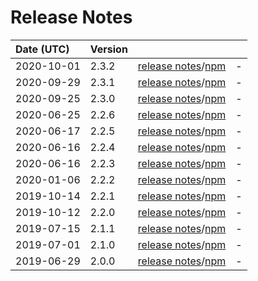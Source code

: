 # Release Notes

| Date (UTC) | Version |  |  |
| :-- | :-- | :--: | :-- |
| 2020-10-01 | 2.3.2 | [release notes](v2.3.2/README.md)/[npm](https://www.npmjs.com/package/@dagonmetric/ng-log/v/2.3.2) | - |
| 2020-09-29 | 2.3.1 | [release notes](v2.3.1/README.md)/[npm](https://www.npmjs.com/package/@dagonmetric/ng-log/v/2.3.1) | - |
| 2020-09-25 | 2.3.0 | [release notes](v2.3.0/README.md)/[npm](https://www.npmjs.com/package/@dagonmetric/ng-log/v/2.3.0) | - |
| 2020-06-25 | 2.2.6 | [release notes](v2.2.6/README.md)/[npm](https://www.npmjs.com/package/@dagonmetric/ng-log/v/2.2.6) | - |
| 2020-06-17 | 2.2.5 | [release notes](v2.2.5/README.md)/[npm](https://www.npmjs.com/package/@dagonmetric/ng-log/v/2.2.5) | - |
| 2020-06-16 | 2.2.4 | [release notes](v2.2.4/README.md)/[npm](https://www.npmjs.com/package/@dagonmetric/ng-log/v/2.2.4) | - |
| 2020-06-16 | 2.2.3 | [release notes](v2.2.3/README.md)/[npm](https://www.npmjs.com/package/@dagonmetric/ng-log/v/2.2.3) | - |
| 2020-01-06 | 2.2.2 | [release notes](v2.2.2/README.md)/[npm](https://www.npmjs.com/package/@dagonmetric/ng-log/v/2.2.2) | - |
| 2019-10-14 | 2.2.1 | [release notes](v2.2.1/README.md)/[npm](https://www.npmjs.com/package/@dagonmetric/ng-log/v/2.2.1) | - |
| 2019-10-12 | 2.2.0 | [release notes](v2.2.0/README.md)/[npm](https://www.npmjs.com/package/@dagonmetric/ng-log/v/2.2.0) | - |
| 2019-07-15 | 2.1.1 | [release notes](v2.1.1/README.md)/[npm](https://www.npmjs.com/package/@dagonmetric/ng-log/v/2.1.1) | - |
| 2019-07-01 | 2.1.0 | [release notes](v2.1.0/README.md)/[npm](https://www.npmjs.com/package/@dagonmetric/ng-log/v/2.1.0) | - |
| 2019-06-29 | 2.0.0 | [release notes](v2.0.0/README.md)/[npm](https://www.npmjs.com/package/@dagonmetric/ng-log/v/2.0.0) | - |
